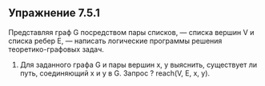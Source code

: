 ## Упражнение 7.5.1

Представляя граф G посредством пары списков, — списка вершин V и
списка ребер E, — написать логические программы решения теоретико-графовых задач.

1. Для заданного графа G и пары вершин x, y выяснить, существует ли путь, соединяющий
x и y в G. Запрос ? reach(V, E, x, y).